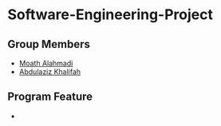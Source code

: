 # Software-Engineering-Project

## Group Members
- [Moath Alahmadi](https://github.com/MoaathK)
- [Abdulaziz Khalifah](https://github.com/its-Abdulaziz)
## Program Feature
-
